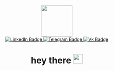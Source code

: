 <div id="header" align="center">
  <img src="https://media.giphy.com/media/M9gbBd9nbDrOTu1Mqx/giphy.gif" width="100"/>
</div>
<div id="badges" align="center">
  <a href="your-linkedin-URL">
    <img src="https://img.shields.io/badge/LinkedIn-blue?style=flat&logo=linkedin&logoColor=white" alt="LinkedIn Badge"/>
  </a>
 <a href="https://t.me/Dorrrke">
    <img src="https://img.shields.io/badge/telegram-blue?style=flat&logo=telegram&logoColor=white" alt="Telegram Badge"/>
  </a>
  <a href="https://vk.com/dorrrke">
    <img src="https://img.shields.io/badge/Vk-blue?style=flat&logo=vk&logoColor=white" alt="Vk Badge"/>
  </a>
</div>
<div id="ghpcv" align="center">
 <a>
    <img src="https://komarev.com/ghpvc/?username=Dorrrke&style=flat-square&color=blue" alt="" align="center"/>
  </a>
</div>
<h1 align="center">
  hey there
  <img src="https://media.giphy.com/media/hvRJCLFzcasrR4ia7z/giphy.gif" width="30px"/>
</h1>
